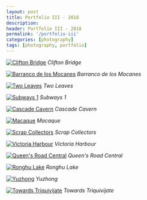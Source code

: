 ```yaml
---
layout: post
title: Portfolio III - 2018
description: 
header: Portfolio III - 2018
permalink: '/portfolio-iii'
categories: [photography]
tags: [photography, portfolio]
---
```


<!--break-->

<a href="https://www.flickr.com/photos/ss9679/32250364118/"
	title="Clifton Bridge">
<img src="https://farm5.staticflickr.com/4917/32250364118_71c01d81f0_b.jpg"
	alt="Clifton Bridge"></a>
<i class="caption">Clifton Bridge</i>

<a href="https://www.flickr.com/photos/ss9679/44863472221/"
	title="Barranco de los Mocanes">
<img src="https://farm2.staticflickr.com/1905/44863472221_252dc7ca43_b.jpg"
	alt="Barranco de los Mocanes"></a>
<i class="caption">Barranco de los Mocanes</i>

<a href="https://www.flickr.com/photos/ss9679/32813812768/"
	title="Two Leaves">
<img src="https://farm5.staticflickr.com/4906/32813812768_4bf2ed4307_b.jpg"
	alt="Two Leaves"></a>
<i class="caption">Two Leaves</i>

<a href="https://www.flickr.com/gp/ss9679/772aw3"
	title="Subways 1">
<img src="https://farm2.staticflickr.com/1875/44447904432_9f203051d9_b.jpg"
	alt="Subways 1"></a>
<i class="caption">Subways 1</i>

<a href="https://www.flickr.com/photos/ss9679/41974662751/"
	title="Cascade Cavern">
<img src="https://farm1.staticflickr.com/981/41974662751_e0932b8de2_b.jpg"
	alt="Cascade Cavern"></a>
<i class="caption">Cascade Cavern</i>

<a href="https://www.flickr.com/photos/ss9679/45924706905/" 
	title="Macaque">
<img src="https://farm8.staticflickr.com/7925/45924706905_2c72230900_b.jpg"
	alt="Macaque"></a>
<i class="caption">Macaque</i>

<a href="https://www.flickr.com/photos/ss9679/29518221107/"
	title="Scrap Collectors">
<img src="https://farm2.staticflickr.com/1894/29518221107_09a9ff1bfa_b.jpg"
	alt="Scrap Collectors"></a>
<i class="caption">Scrap Collectors</i>

<a href="https://www.flickr.com/photos/ss9679/45732883865/"
	title="Victoria Harbour">
<img src="https://farm5.staticflickr.com/4808/45732883865_5d24fd799e_b.jpg"
	alt="Victoria Harbour"></a>
<i class="caption">Victoria Harbour</i>

<a href="https://www.flickr.com/photos/ss9679/45825968235/"
	title="Queen&#x27;s Road Central">
<img src="https://farm8.staticflickr.com/7875/45825968235_3e1931654f_b.jpg" 
	alt="Queen&#x27;s Road Central"></a>
<i class="caption">Queen&#x27;s Road Central</i>

<a href="https://www.flickr.com/photos/ss9679/46736268062/"
	title="Ronghu Lake">
<img src="https://farm5.staticflickr.com/4819/46736268062_76f28613bf_b.jpg"
	alt="Ronghu Lake"></a>
<i class="caption">Ronghu Lake</i>

<a href="https://www.flickr.com/photos/ss9679/29970182107/"
	title="Yuzhong">
<img src="https://farm2.staticflickr.com/1979/29970182107_aa19a5f9ca_b.jpg"
	alt="Yuzhong"></a>
<i class="caption">Yuzhong</i>

<a href="https://www.flickr.com/photos/ss9679/46102759524/"
	title="Towards Triquivijate">
<img src="https://farm8.staticflickr.com/7905/46102759524_4e4d25cd88_b.jpg" 
	alt="Towards Triquivijate"></a>
<i class="caption">Towards Triquivijate</i>
